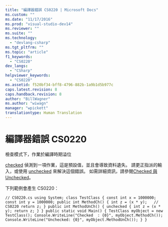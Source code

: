 ```yaml
---
title: "編譯器錯誤 CS0220 | Microsoft Docs"
ms.custom: ""
ms.date: "11/17/2016"
ms.prod: "visual-studio-dev14"
ms.reviewer: ""
ms.suite: ""
ms.technology: 
  - "devlang-csharp"
ms.tgt_pltfrm: ""
ms.topic: "article"
f1_keywords: 
  - "CS0220"
dev_langs: 
  - "CSharp"
helpviewer_keywords: 
  - "CS0220"
ms.assetid: f520bf34-bff8-4796-882b-1a9b1d5b977c
caps.latest.revision: 8
caps.handback.revision: 8
author: "BillWagner"
ms.author: "wiwagn"
manager: "wpickett"
translationtype: Human Translation
---
```

# 編譯器錯誤 CS0220
檢查模式下，作業於編譯時期溢位  
  
 [checked](../../csharp/language-reference/keywords/checked.md) 偵測到一項作業，這是預設值，並且會導致資料遺失。 請更正指派的輸入，或使用 [unchecked](../../csharp/language-reference/keywords/unchecked.md) 來解決這個錯誤。 如需詳細資訊，請參閱[Checked 與 Unchecked](../../csharp/language-reference/keywords/checked-and-unchecked.md)。  
  
 下列範例會產生 CS0220：  
  
```  
// CS0220.cs using System; class TestClass { const int x = 1000000; const int y = 1000000; public int MethodCh() { int z = (x * y);   // CS0220 return z; } public int MethodUnCh() { unchecked { int z = (x * y); return z; } } public static void Main() { TestClass myObject = new TestClass(); Console.WriteLine("Checked  : {0}", myObject.MethodCh()); Console.WriteLine("Unchecked: {0}", myObject.MethodUnCh()); } }  
```